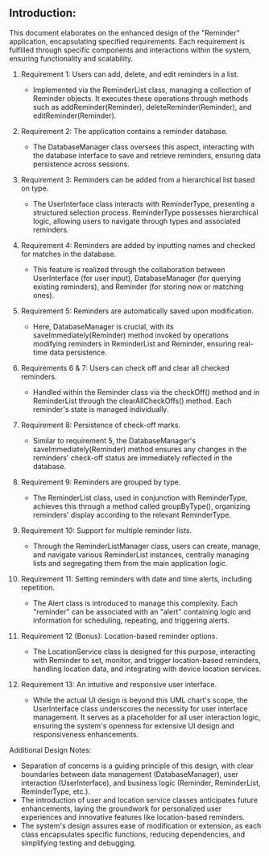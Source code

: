 ## Introduction:

This document elaborates on the enhanced design of the "Reminder" application, encapsulating specified requirements. Each requirement is fulfilled through specific components and interactions within the system, ensuring functionality and scalability.

1. Requirement 1: Users can add, delete, and edit reminders in a list.
   - Implemented via the ReminderList class, managing a collection of Reminder objects. It executes these operations through methods such as addReminder(Reminder), deleteReminder(Reminder), and editReminder(Reminder).

2. Requirement 2: The application contains a reminder database.
   - The DatabaseManager class oversees this aspect, interacting with the database interface to save and retrieve reminders, ensuring data persistence across sessions.

3. Requirement 3: Reminders can be added from a hierarchical list based on type.
   - The UserInterface class interacts with ReminderType, presenting a structured selection process. ReminderType possesses hierarchical logic, allowing users to navigate through types and associated reminders.

4. Requirement 4: Reminders are added by inputting names and checked for matches in the database.
   - This feature is realized through the collaboration between UserInterface (for user input), DatabaseManager (for querying existing reminders), and Reminder (for storing new or matching ones).

5. Requirement 5: Reminders are automatically saved upon modification.
   - Here, DatabaseManager is crucial, with its saveImmediately(Reminder) method invoked by operations modifying reminders in ReminderList and Reminder, ensuring real-time data persistence.

6. Requirements 6 & 7: Users can check off and clear all checked reminders.
   - Handled within the Reminder class via the checkOff() method and in ReminderList through the clearAllCheckOffs() method. Each reminder's state is managed individually.

7. Requirement 8: Persistence of check-off marks.
   - Similar to requirement 5, the DatabaseManager's saveImmediately(Reminder) method ensures any changes in the reminders' check-off status are immediately reflected in the database.

8. Requirement 9: Reminders are grouped by type.
   - The ReminderList class, used in conjunction with ReminderType, achieves this through a method called groupByType(), organizing reminders' display according to the relevant ReminderType.

9. Requirement 10: Support for multiple reminder lists.
   - Through the ReminderListManager class, users can create, manage, and navigate various ReminderList instances, centrally managing lists and segregating them from the main application logic.

10. Requirement 11: Setting reminders with date and time alerts, including repetition.
    - The Alert class is introduced to manage this complexity. Each "reminder" can be associated with an "alert" containing logic and information for scheduling, repeating, and triggering alerts.

11. Requirement 12 (Bonus): Location-based reminder options.
    - The LocationService class is designed for this purpose, interacting with Reminder to set, monitor, and trigger location-based reminders, handling location data, and integrating with device location services.

12. Requirement 13: An intuitive and responsive user interface.
    - While the actual UI design is beyond this UML chart's scope, the UserInterface class underscores the necessity for user interface management. It serves as a placeholder for all user interaction logic, ensuring the system's openness for extensive UI design and responsiveness enhancements.

Additional Design Notes:
- Separation of concerns is a guiding principle of this design, with clear boundaries between data management (DatabaseManager), user interaction (UserInterface), and business logic (Reminder, ReminderList, ReminderType, etc.).
- The introduction of user and location service classes anticipates future enhancements, laying the groundwork for personalized user experiences and innovative features like location-based reminders.
- The system's design assures ease of modification or extension, as each class encapsulates specific functions, reducing dependencies, and simplifying testing and debugging.
